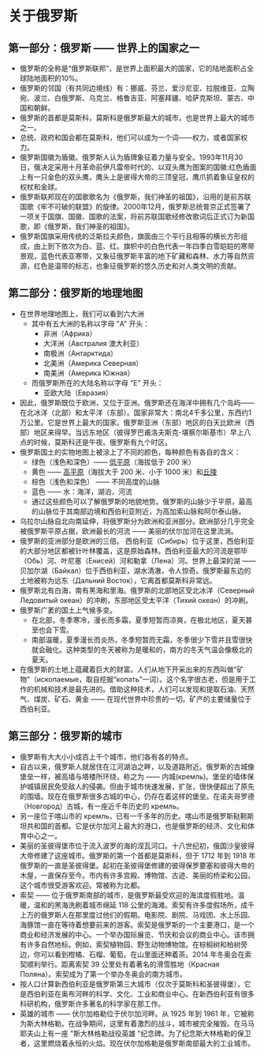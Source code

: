 # 关于俄罗斯

## 第一部分：俄罗斯 —— 世界上的国家之一
- 俄罗斯的全称是“俄罗斯联邦”，是世界上面积最大的国家，它的陆地面积占全球陆地面积的10%。
- 俄罗斯的邻国（有共同边境线）有：挪威、芬兰、爱沙尼亚、拉脱维亚、立陶宛、波兰、白俄罗斯、乌克兰、格鲁吉亚、阿塞拜疆、哈萨克斯坦、蒙古、中国和朝鲜。
- 俄罗斯的首都是莫斯科，莫斯科是俄罗斯最大的城市，也是世界上最大的城市之一。
- 总统、政府和国会都在莫斯科，他们可以成为一个词——权力，或者国家权力。
- 俄罗斯国徽为盾徽。俄罗斯人认为盾牌象征着力量与安全。1993年11月30日，俄决定采用十月革命前伊凡雷帝时代的、以双头鹰为图案的国徽:红色盾面上有一只金色的双头鹰，鹰头上是彼得大帝的三顶皇冠，鹰爪抓着象征皇权的权杖和金球。
- 俄罗斯联邦现在的国歌歌名为《俄罗斯，我们神圣的祖国》，沿用的是前苏联国歌《牢不可破的联盟》的旋律。2000年12月，俄罗斯总统普京正式签署了一项关于国旗、国徽、国歌的法案，将前苏联国歌经修改歌词后正式订为新国歌，即《俄罗斯，我们神圣的祖国》。
- 俄罗斯国旗采用传统的泛斯拉夫颜色，旗面由三个平行且相等的横长方形组成，由上到下依次为白、蓝、红。旗帜中的白色代表一年四季白雪皑皑的寒带景观，蓝色代表亚寒带，又象征俄罗斯丰富的地下矿藏和森林、水力等自然资源，红色是温带的标志，也象征俄罗斯的悠久历史和对人类文明的贡献。

## 第二部分：俄罗斯的地理地图
- 在世界地理地图上，我们可以看到六大洲
    - 其中有五大洲的名称以字母 "А" 开头：
        - 非洲（Африка）
        - 大洋洲（Австралия 澳大利亚）
        - 南极洲（Антарктида）
        - 北美洲（Америка Северная）
        - 南美洲（Америка Южная）
    - 而俄罗斯所在的大陆名称以字母 "E" 开头：
        - 亚欧大陆（Евразия）
- 因此，俄罗斯既位于欧洲，又位于亚洲。俄罗斯还在海洋中拥有几个岛屿——在北冰洋（北部）和太平洋（东部）。国家非常大：南北4千多公里，东西约1万公里。它是世界上最大的国家。俄罗斯亚洲（东部）地区的白天比欧洲（西部）地区来得早。当远东地区（彼得罗巴甫洛夫斯克-堪察尔斯基市）早上八点的时候，莫斯科还是午夜。俄罗斯有九个时区。
- 俄罗斯国土的实物地图上被涂上了不同的颜色，每种颜色有各自的含义：
    - 绿色（浅色和深色）—— [低平原](https://baike.baidu.com/item/%E4%BD%8E%E5%B9%B3%E5%8E%9F/4173464?fr=aladdin)（海拔低于 $200$ 米）
    - 黄色 —— [高平原](https://baike.baidu.com/item/%E9%AB%98%E5%B9%B3%E5%8E%9F)（海拔大于 200 米、小于 1000 米）和[丘陵](https://baike.baidu.com/item/%E4%B8%98%E9%99%B5/4734329)
    - 棕色（浅色和深色） —— 不同高度的山脉
    - 蓝色 —— 水：海洋，湖泊，河流
    - 通过这些颜色可以了解俄罗斯的地貌地势。俄罗斯的山脉少于平原，最高的山脉位于其南部边境和西伯利亚附近，为高加索山脉和阿尔泰山脉。
- 乌拉尔山脉自北向南延伸，将俄罗斯分为欧洲和亚洲部分。欧洲部分几乎完全被俄罗斯平原占据，欧洲最长的河流 —— 美丽的伏尔加河在这里流淌。
- 俄罗斯的亚洲部分是欧洲的三倍。 西伯利亚（Сибирь）位于这里，西伯利亚的大部分地区都被针叶林覆盖，这是原始森林。西伯利亚最大的河流是鄂毕（Обь）河、叶尼塞（Енисей）河和勒拿（Лена）河。世界上最深的湖 —— 贝加尔湖（Байкал）位于西伯利亚，湖水清澈，令人惊奇。俄罗斯最东边的土地被称为远东（Дальний Восток），它离首都莫斯科非常远。
- 俄罗斯北有白海，南有黑海和里海。俄罗斯的北部地区受北冰洋（Северный Ледовитый океан）的冲刷，东部地区受太平洋（Тихий океан）的冲刷。
- 俄罗斯广袤的国土上气候多变。
    - 在北部，冬季寒冷，漫长而多霜，夏季短暂而凉爽，在极北地区，夏天甚至也会下雪。
    - 南部温暖，夏季漫长而炎热，冬季短暂而无霜，冬季很少下雪并且雪很快就会融化。这种类型的冬天被称为是暖和的，南方的冬天气温会像极北的夏天。
- 在俄罗斯的土地上蕴藏着巨大的财富。人们从地下开采出来的东西叫做“矿物”（ископаемые，取自挖掘“копать”一词）。这个名字很古老，但是用于工作的机械和技术是最先进的。借助这种技术，人们可以发现和提取石油、天然气、煤炭、矿石、黄金 —— 在现代世界中珍贵的一切。矿产的主要储量位于西伯利亚。

## 第三部分：俄罗斯的城市
- 俄罗斯有大大小小成百上千个城市，他们各有各的特点。
- 自古以来，俄罗斯人就居住在江河湖泊之畔，以及道路附近。俄罗斯的古城像堡垒一样，被高墙与塔楼所环绕，称之为 —— 内城(кремль)。堡垒的墙体保护城镇居民免受敌人的侵袭。但由于城市快速发展，扩张，很快便超出了原先的围墙。现在在俄罗斯很多古城的中心，仍存在着这样的堡垒。在诺夫哥罗德（Новгород）古城，有一座近千年历史的 кремль。
- 另一座位于喀山市的 кремль，已有一千多年的历史。喀山市是俄罗斯鞑靼斯坦共和国的首都。它是伏尔加河上最大的港口，也是俄罗斯的经济、文化和体育中心之一。
- 美丽的圣彼得堡市位于流入波罗的海的涅瓦河口。十八世纪初，俄国沙皇彼得大帝修建了这座城市。俄罗斯的第一个首都是莫斯科，但于 1712 年到 1918 年俄罗斯的一直是圣彼得堡。起初在圣彼得堡修建的彼得保罗要塞和彼得大帝的木屋，一直保存至今。市内有许多宫殿、博物馆、古迹、美丽的桥梁和公园，这个城市很受游客欢迎。常被称为北都。
- 索契 —— 位于俄罗斯南部的城市，是俄罗斯最受欢迎的海滨度假胜地。温暖，温和的黑海洗刷着城市绵延 118 公里的海滩。索契有许多度假场所，成千上万的俄罗斯人在那里度过他们的假期。电影院、剧院、马戏团、水上乐园、海豚馆一直在等待着想要前来的游客。索契是俄罗斯的一个主要港口，是一个商业和经济发展的中心。一个举办国际展览、节庆和会议的商业中心。该市拥有许多自然地标。例如，索契植物园、野生动物博物馆。在棕榈树和柏树旁边，你可以看到柑橘、石榴、葡萄。在山里面还种着茶。2014 年冬奥会在索契顺利举行。距离索契 39 公里处有着著名的滑雪胜地（Красная Поляна）。索契成为了第一个举办冬奥会的南方城市。
- 按人口计算新西伯利亚是俄罗斯第三大城市（仅次于莫斯科和圣彼得堡），它是西伯利亚在奥布河畔的科学、文化、工业和商业中心。在新西伯利亚有很多科研机构，俄罗斯许多著名的科学家在那工作。
- 英雄的城市 —— 伏尔加格勒位于伏尔加河畔。从 1925 年到 1961 年，它被称为斯大林格勒。在战争期间，这里有着激烈的战斗，城市被完全摧毁。在马马耶夫山上有一座 "斯大林格勒战役英雄 "纪念碑。为了纪念斯大林格勒的保卫者，这里燃烧着永恒的火焰。现在伏尔加格勒是俄罗斯南部最大的工业城市。